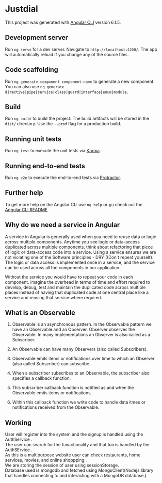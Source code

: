 # Justdial

This project was generated with [Angular CLI](https://github.com/angular/angular-cli) version 6.1.5.

## Development server

Run `ng serve` for a dev server. Navigate to `http://localhost:4200/`. The app will automatically reload if you change any of the source files.

## Code scaffolding

Run `ng generate component component-name` to generate a new component. You can also use `ng generate directive|pipe|service|class|guard|interface|enum|module`.

## Build

Run `ng build` to build the project. The build artifacts will be stored in the `dist/` directory. Use the `--prod` flag for a production build.

## Running unit tests

Run `ng test` to execute the unit tests via [Karma](https://karma-runner.github.io).

## Running end-to-end tests

Run `ng e2e` to execute the end-to-end tests via [Protractor](http://www.protractortest.org/).

## Further help

To get more help on the Angular CLI use `ng help` or go check out the [Angular CLI README](https://github.com/angular/angular-cli/blob/master/README.md).

## Why do we need a service in Angular

A service in Angular is generally used when you need to reuse data or logic across multiple components. Anytime you see logic or data-access duplicated across multiple components, think about refactoring that piece of logic or data-access code into a service. Using a service ensures we are not violating one of the Software principles - DRY ((Don't repeat yourself). The logic or data access is implemented once in a service, and the service can be used across all the components in our application. 

Without the service you would have to repeat your code in each component. Imagine the overhead in terms of time and effort required to develop, debug, test and maintain the duplicated code across multiple places instead of having that duplicated code at one central place like a service and reusing that service where required.

## What is an Observable 


1. Observable is an asynchronous pattern. In the Observable pattern we have an Observable and an Observer. Observer observes the Observable. In many implementations an Observer is also called as a Subscriber.

2. An Observable can have many Observers (also called Subscribers).

3. Observable emits items or notifications over time to which an Observer (also called Subscriber) can subscribe.

4. When a subscriber subscribes to an Observable, the subscriber also specifies a callback function.

5. This subscriber callback function is notified as and when the Observable emits items or notifications.

6. Within this callback function we write code to handle data itmes or notifications received from the Observable.


## Working

User will register into the system and the signup is handled using the AuthService .<br/>
The user can search for the funactionality and that too is handled by the AuthSErvice . <br/>
As this is a multipurpose website user can check restaurants, home services, movies, and online shoppping .<br/>
We are storing the session of user using sessionStorage.<br/>
Database used is mongodb and fetched using MongoClient(Nodejs library that handles connecting to and interacting with a MongoDB database.).


